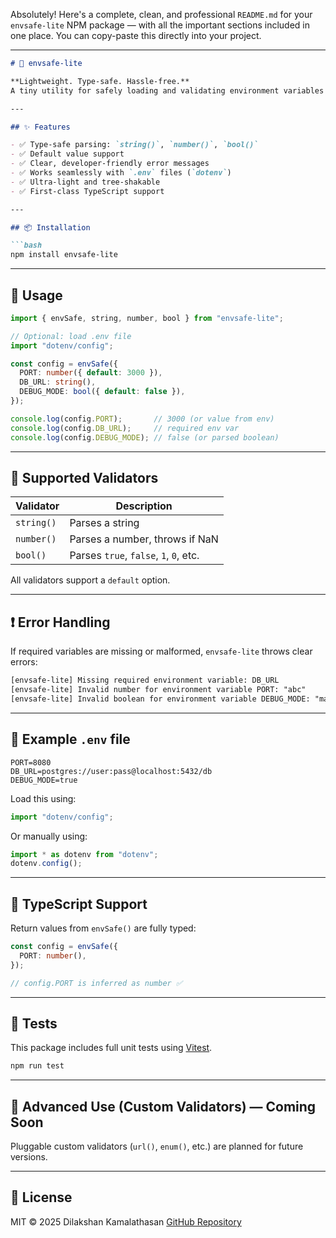 Absolutely! Here's a complete, clean, and professional `README.md` for your `envsafe-lite` NPM package — with all the important sections included in one place. You can copy-paste this directly into your project.

---

````markdown
# 🌿 envsafe-lite

**Lightweight. Type-safe. Hassle-free.**  
A tiny utility for safely loading and validating environment variables in Node.js — with full TypeScript support and zero dependencies.

---

## ✨ Features

- ✅ Type-safe parsing: `string()`, `number()`, `bool()`
- ✅ Default value support
- ✅ Clear, developer-friendly error messages
- ✅ Works seamlessly with `.env` files (`dotenv`)
- ✅ Ultra-light and tree-shakable
- ✅ First-class TypeScript support

---

## 📦 Installation

```bash
npm install envsafe-lite
````

---

## 🚀 Usage

```ts
import { envSafe, string, number, bool } from "envsafe-lite";

// Optional: load .env file
import "dotenv/config";

const config = envSafe({
  PORT: number({ default: 3000 }),
  DB_URL: string(),
  DEBUG_MODE: bool({ default: false }),
});

console.log(config.PORT);       // 3000 (or value from env)
console.log(config.DB_URL);     // required env var
console.log(config.DEBUG_MODE); // false (or parsed boolean)
```

---

## 🧪 Supported Validators

| Validator  | Description                            |
| ---------- | -------------------------------------- |
| `string()` | Parses a string                        |
| `number()` | Parses a number, throws if NaN         |
| `bool()`   | Parses `true`, `false`, `1`, `0`, etc. |

All validators support a `default` option.

---

## ❗ Error Handling

If required variables are missing or malformed, `envsafe-lite` throws clear errors:

```txt
[envsafe-lite] Missing required environment variable: DB_URL
[envsafe-lite] Invalid number for environment variable PORT: "abc"
[envsafe-lite] Invalid boolean for environment variable DEBUG_MODE: "maybe"
```

---

## 📂 Example `.env` file

```
PORT=8080
DB_URL=postgres://user:pass@localhost:5432/db
DEBUG_MODE=true
```

Load this using:

```ts
import "dotenv/config";
```

Or manually using:

```ts
import * as dotenv from "dotenv";
dotenv.config();
```

---

## 📜 TypeScript Support

Return values from `envSafe()` are fully typed:

```ts
const config = envSafe({
  PORT: number(),
});

// config.PORT is inferred as number ✅
```

---

## 🧪 Tests

This package includes full unit tests using [Vitest](https://vitest.dev).

```bash
npm run test
```

---

## 🔧 Advanced Use (Custom Validators) — Coming Soon

Pluggable custom validators (`url()`, `enum()`, etc.) are planned for future versions.

---

## 📄 License

MIT © 2025 Dilakshan Kamalathasan
[GitHub Repository](https://github.com/dilaksh06/envsafe-lite)


